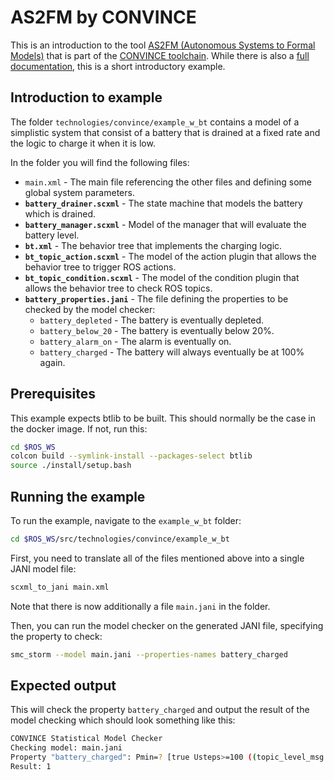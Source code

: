# AS2FM by CONVINCE

This is an introduction to the tool [AS2FM (Autonomous Systems to Formal Models)](https://convince-project.github.io/AS2FM/index.html) that is part of the [CONVINCE toolchain](https://convince-project.github.io/overview/).
While there is also a [full documentation](https://convince-project.github.io/AS2FM/index.html), this is a short introductory example.

## Introduction to example

The folder `technologies/convince/example_w_bt` contains a model of a simplistic system that consist of a battery that is drained at a fixed rate and the logic to charge it when it is low.

In the folder you will find the following files:

- `main.xml` - The main file referencing the other files and defining some global system parameters.
- __`battery_drainer.scxml`__ - The state machine that models the battery which is drained.
- __`battery_manager.scxml`__ - Model of the manager that will evaluate the battery level.
- __`bt.xml`__ - The behavior tree that implements the charging logic.
- __`bt_topic_action.scxml`__ - The model of the action plugin that allows the behavior tree to trigger ROS actions.
- __`bt_topic_condition.scxml`__ - The model of the condition plugin that allows the behavior tree to check ROS topics.
- __`battery_properties.jani`__ - The file defining the properties to be checked by the model checker:
  - `battery_depleted` - The battery is eventually depleted.
  - `battery_below_20` - The battery is eventually below 20%.
  - `battery_alarm_on` - The alarm is eventually on.
  - `battery_charged` - The battery will always eventually be at 100% again.

## Prerequisites

This example expects btlib to be built.
This should normally be the case in the docker image. If not, run this:

```bash
cd $ROS_WS
colcon build --symlink-install --packages-select btlib
source ./install/setup.bash
```

## Running the example

To run the example, navigate to the `example_w_bt` folder:

```bash
cd $ROS_WS/src/technologies/convince/example_w_bt
```

First, you need to translate all of the files mentioned above into a single JANI model file:

```bash
scxml_to_jani main.xml
```

Note that there is now additionally a file `main.jani` in the folder.

Then, you can run the model checker on the generated JANI file, specifying the property to check:

```bash
smc_storm --model main.jani --properties-names battery_charged
```

## Expected output

This will check the property `battery_charged` and output the result of the model checking which should look something like this:

```bash
CONVINCE Statistical Model Checker
Checking model: main.jani
Property "battery_charged": Pmin=? [true Usteps>=100 ((topic_level_msg.data = 100) & topic_level_msg.valid)];
Result: 1
```
